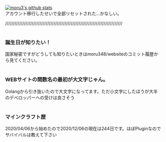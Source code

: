 [![moru3's github stats](https://github-readme-stats.vercel.app/api?username=moru348)](https://github.com/anuraghazra/github-readme-stats)<br>
アカウント移行したせいで全部リセットされた...かなしい。

///////////////////////////////////////////////////////////////////////////<br><br>
### 誕生日が知りたい！<br>
国家秘密ですがどうしても知りたいときはmoru348/websiteのコミット履歴から見てください。<br>
<br>
### WEBサイトの関数名の最初が大文字じゃん。<br>
Golangから引き抜いたので大文字になってます。ただ小文字にしたほうが大半のデベロッパーへの受けは良さそう<br>
<br>
### マインクラフト歴<br>
2020/04/06から始めたので2020/12/06の現在は244日です。ほぼPluginなのでサバイバルは教えて下さい<br>
